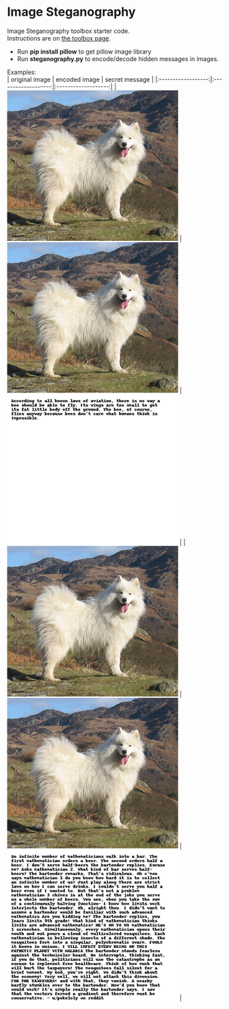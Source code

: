
# Image Steganography

Image Steganography toolbox starter code.  
Instructions are on [the toolbox page](https://sd2020spring.github.io/toolboxes/image-steganography).  

- Run **pip install pillow** to get pillow image library  
- Run **steganography.py** to encode/decode hidden messages in images.  

Examples:  
| original image     |  encoded image      |  secret message     |
|:------------------:|:-------------------:|:-------------------:|
|  ![](images/samples/samoyed_sample.jpg)  |  ![](images/samples/encoded_sample.png)  |  ![](images/samples/decoded_sample.png)  |
|  ![](images/samoyed2.jpg)  |  ![](images/encoded_image.png)  |  ![](images/decoded_image.png)  |
